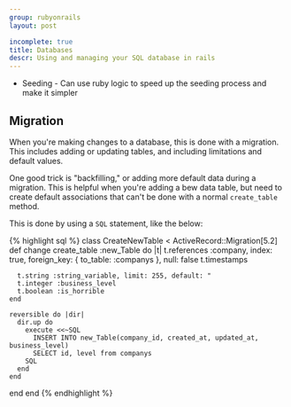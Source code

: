 ```yaml
---
group: rubyonrails
layout: post

incomplete: true
title: Databases
descr: Using and managing your SQL database in rails
---
```


* Seeding - Can use ruby logic to speed up the seeding process and make it simpler

## Migration

When you're making changes to a database, this is done with a migration. This includes adding or updating tables, and including limitations and default values.

One good trick is "backfilling," or adding more default data during a migration. This is helpful when you're adding a bew data table, but need to create default associations that can't be done with a normal `create_table` method.

This is done by using a `SQL` statement, like the below:

{% highlight sql %}
class CreateNewTable < ActiveRecord::Migration[5.2]
  def change
    create_table :new_Table do |t|
      t.references :company, index: true, foreign_key: { to_table: :companys }, null: false
      t.timestamps

      t.string :string_variable, limit: 255, default: "
      t.integer :business_level
      t.boolean :is_horrible
    end

    reversible do |dir|
      dir.up do
        execute <<~SQL
          INSERT INTO new_Table(company_id, created_at, updated_at, business_level)
          SELECT id, level from companys
        SQL
      end
    end
  end
end
{% endhighlight %}
